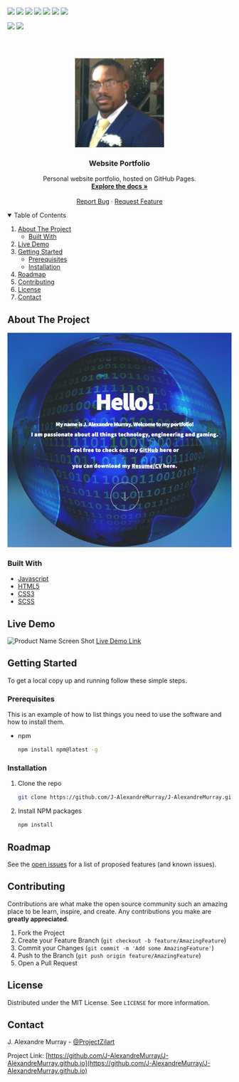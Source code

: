 
<br>

![](https://img.shields.io/badge/Excitement-High-red)
![](https://img.shields.io/badge/Maintained-Yes-indigo)
![](https://img.shields.io/badge/Pull_Requests-Accepting-yellow)
![](https://img.shields.io/github/forks/J-AlexandreMurray/J-AlexandreMurray.github.io)
![](https://img.shields.io/github/contributors/J-AlexandreMurray/J-AlexandreMurray.github.io)
![](https://img.shields.io/github/issues/J-AlexandreMurray/J-AlexandreMurray.github.io)
![](https://img.shields.io/github/stars/J-AlexandreMurray/J-AlexandreMurray.github.io)

![](https://img.shields.io/badge/Contributions-Accepting-pink)
![](https://img.shields.io/github/license/J-AlexandreMurray/J-AlexandreMurray.github.io)

<br>


<!-- PROJECT LOGO -->

<br />
<p align="center">
  <a href="https://github.com/J-AlexandreMurray/J-AlexandreMurray.github.io">
    <img src="https://github.com/J-AlexandreMurray/J-AlexandreMurray.github.io/blob/main/images/Profilepicture.jpg" alt="Logo" width="200" height="200">
  </a>

  <h3 align="center">Website Portfolio</h3>

  <p align="center">
    Personal website portfolio, hosted on GitHub Pages. 
    <br />
    <a href="https://github.com/J-AlexandreMurray/J-AlexandreMurray.github.io"><strong>Explore the docs »</strong></a>
    <br />
    <br />
    <a href="https://github.com/J-AlexandreMurray/J-AlexandreMurray.github.io/issues">Report Bug</a>
    ·
    <a href="https://github.com/J-AlexandreMurray/J-AlexandreMurray.github.io/issues">Request Feature</a>
  </p>
</p>



<!-- TABLE OF CONTENTS -->

<details open="open">
  <summary>Table of Contents</summary>
  <ol>
    <li>
      <a href="#about-the-project">About The Project</a>
      <ul>
        <li><a href="#built-with">Built With</a></li>
      </ul>
    </li>
    <li><a href="#live-demo">Live Demo</a></li>
    <li>
      <a href="#getting-started">Getting Started</a>
      <ul>
        <li><a href="#prerequisites">Prerequisites</a></li>
        <li><a href="#installation">Installation</a></li>
      </ul>
    </li>
    <li><a href="#roadmap">Roadmap</a></li>
    <li><a href="#contributing">Contributing</a></li>
    <li><a href="#license">License</a></li>
    <li><a href="#contact">Contact</a></li>
  </ol>
</details>



<!-- ABOUT THE PROJECT -->
## About The Project

![Product Name Screen Shot](https://github.com/J-AlexandreMurray/J-AlexandreMurray.github.io/blob/main/images/SitePortHome.PNG)

### Built With

* [Javascript]()
* [HTML5]()
* [CSS3]()
* [SCSS]()


<!-- LIVE DEMO -->

## Live Demo

![Product Name Screen Shot](https://github.com/J-AlexandreMurray/J-AlexandreMurray.github.io/blob/main/images/)
[Live Demo Link](https://github.com/J-AlexandreMurray/J-AlexandreMurray.github.io/blob/main/images/)


<!-- GETTING STARTED -->

## Getting Started

To get a local copy up and running follow these simple steps.

### Prerequisites

This is an example of how to list things you need to use the software and how to install them.
* npm
  ```sh
  npm install npm@latest -g
  ```

### Installation

1. Clone the repo
   ```sh
   git clone https://github.com/J-AlexandreMurray/J-AlexandreMurray.github.io.git
   ```
2. Install NPM packages
   ```sh
   npm install
   ```

<!-- ROADMAP -->
## Roadmap

See the [open issues](https://github.com/J-AlexandreMurray/J-AlexandreMurray.github.io/issues) for a list of proposed features (and known issues).



<!-- CONTRIBUTING -->
## Contributing

Contributions are what make the open source community such an amazing place to be learn, inspire, and create. Any contributions you make are **greatly appreciated**.

1. Fork the Project
2. Create your Feature Branch (`git checkout -b feature/AmazingFeature`)
3. Commit your Changes (`git commit -m 'Add some AmazingFeature'`)
4. Push to the Branch (`git push origin feature/AmazingFeature`)
5. Open a Pull Request



<!-- LICENSE -->
## License

Distributed under the MIT License. See `LICENSE` for more information.



<!-- CONTACT -->
## Contact

J. Alexandre Murray - [@ProjectZilart](https://twitter.com/ProjectZilart)

Project Link: [https://github.com/J-AlexandreMurray/J-AlexandreMurray.github.io](https://github.com/J-AlexandreMurray/J-AlexandreMurray.github.io)

